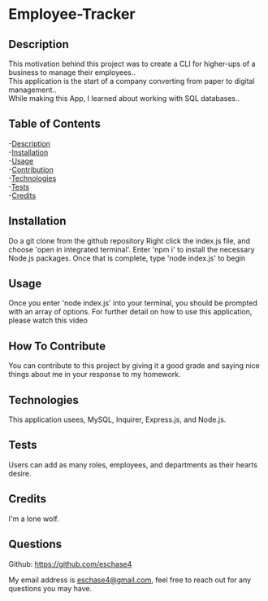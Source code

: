 # Employee-Tracker
    
        

<a name="description"></a>
## Description  
    
This motivation behind this project was to create a CLI for higher-ups of a business to manage their employees..<br>
This application is the start of a company converting from paper to digital management..<br>
While making this App, I learned about working with SQL databases..<br>
    
    
## Table of Contents
-[Description](#description)<br> 
-[Installation](#installation)<br>
-[Usage](#usage)<br>
-[Contribution](#contribution)<br>
-[Technologies](#technologies)<br>
-[Tests](#tests)<br>
-[Credits](#credits)<br>

<a name="installation"></a>
## Installation

Do a git clone from the github repository
Right click the index.js file, and choose 'open in integrated terminal'.
Enter 'npm i' to install the necessary Node.js packages.
Once that is complete, type 'node index.js' to begin


<a name="usage"></a>
## Usage

Once you enter 'node index.js' into your terminal, you should be prompted with an array of options. For further detail on how to use this application, please watch this video

<a name="contribution"></a>
## How To Contribute

You can contribute to this project by giving it a good grade and saying nice things about me in your response to my homework.

<a name="technologies"></a>
## Technologies

This application usees, MySQL, Inquirer, Express.js, and Node.js.

<a name="tests"></a>
## Tests

Users can add as many roles, employees, and departments as their hearts desire.

<a name="credits"></a>
## Credits 

I'm a lone wolf.

## Questions

Github: https://github.com/eschase4

My email address is eschase4@gmail.com, feel free to reach out for any questions you may have.
